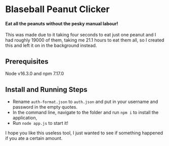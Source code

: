 # Blaseball Peanut Clicker
#### Eat all the peanuts without the pesky manual labour! 


This was made due to it taking four seconds to eat just one peanut and I had roughly 19000 of them, taking me 21.1 hours to eat them all, so I created this and left it on in the background instead.

## Prerequisites
Node v16.3.0 and npm 7.17.0

## Install and Running Steps
* Rename `auth-format.json` to `auth.json` and put in your username and password in the empty quotes.
* In the command line, navigate to the folder and run `npm i` to install the application,
* Run `node app.js` to start it!

I hope you like this useless tool, I just wanted to see if something happened if you ate a certain amount.
